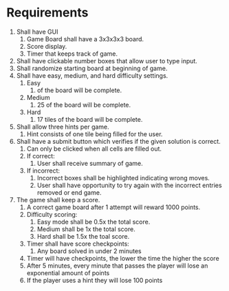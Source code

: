 # Requirements
 
1. Shall have GUI
	1. Game Board shall have a 3x3x3x3 board. 
    2. Score display.
    3. Timer that keeps track of game.
2. Shall have clickable number boxes that allow user to type input.
3. Shall randomize starting board at beginning of game.
4. Shall have easy, medium, and hard difficulty settings.
    1. Easy
        1.  of the board will be complete.
    2. Medium
        1. 25 of the board will be complete.
    3. Hard
        1. 17 tiles of the board will be complete.
5. Shall allow three hints per game.
    1. Hint consists of one tile being filled for the user.
6. Shall have a submit button which verifies if the given solution is correct.
    1. Can only be clicked when all cells are filled out.
    2. If correct:
        1. User shall receive summary of game.
    3. If incorrect:
        1. Incorrect boxes shall be highlighted indicating wrong moves.
        2. User shall have opportunity to try again with the incorrect entries removed or end game.
7. The game shall keep a score.
    1. A correct game board after 1 attempt will reward 1000 points.
    2. Difficulty scoring:
        1. Easy mode shall be 0.5x the total score. 
        2. Medium shall be 1x the total score.
        3. Hard shall be 1.5x the toal score.
    3. Timer shall have score checkpoints:
        1. Any board solved in under 2 minutes
    1. Timer will have checkpoints, the lower the time the higher the score
    2. After 5 minutes, every minute that passes the player will lose an exponential amount of points
    3. If the player uses a hint they will lose 100 points 
